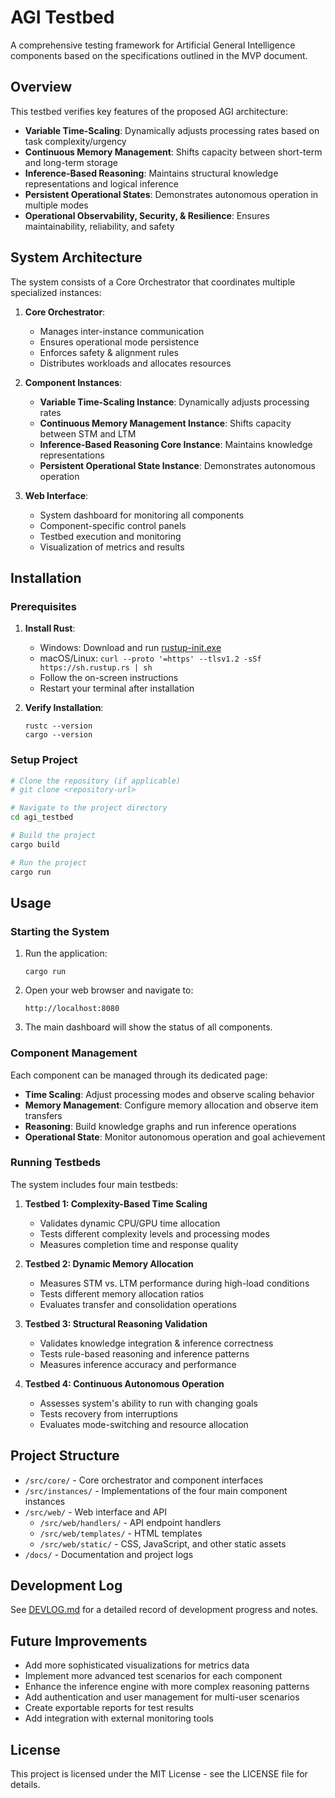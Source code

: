 # AGI Testbed

A comprehensive testing framework for Artificial General Intelligence components based on the specifications outlined in the MVP document.

## Overview

This testbed verifies key features of the proposed AGI architecture:
- **Variable Time-Scaling**: Dynamically adjusts processing rates based on task complexity/urgency
- **Continuous Memory Management**: Shifts capacity between short-term and long-term storage
- **Inference-Based Reasoning**: Maintains structural knowledge representations and logical inference
- **Persistent Operational States**: Demonstrates autonomous operation in multiple modes
- **Operational Observability, Security, & Resilience**: Ensures maintainability, reliability, and safety

## System Architecture

The system consists of a Core Orchestrator that coordinates multiple specialized instances:

1. **Core Orchestrator**:
   - Manages inter-instance communication
   - Ensures operational mode persistence
   - Enforces safety & alignment rules
   - Distributes workloads and allocates resources

2. **Component Instances**:
   - **Variable Time-Scaling Instance**: Dynamically adjusts processing rates
   - **Continuous Memory Management Instance**: Shifts capacity between STM and LTM
   - **Inference-Based Reasoning Core Instance**: Maintains knowledge representations
   - **Persistent Operational State Instance**: Demonstrates autonomous operation

3. **Web Interface**:
   - System dashboard for monitoring all components
   - Component-specific control panels
   - Testbed execution and monitoring
   - Visualization of metrics and results

## Installation

### Prerequisites

1. **Install Rust**:
   - Windows: Download and run [rustup-init.exe](https://win.rustup.rs/)
   - macOS/Linux: `curl --proto '=https' --tlsv1.2 -sSf https://sh.rustup.rs | sh`
   - Follow the on-screen instructions
   - Restart your terminal after installation

2. **Verify Installation**:
   ```
   rustc --version
   cargo --version
   ```

### Setup Project

```bash
# Clone the repository (if applicable)
# git clone <repository-url>

# Navigate to the project directory
cd agi_testbed

# Build the project
cargo build

# Run the project
cargo run
```

## Usage

### Starting the System

1. Run the application:
   ```
   cargo run
   ```

2. Open your web browser and navigate to:
   ```
   http://localhost:8080
   ```

3. The main dashboard will show the status of all components.

### Component Management

Each component can be managed through its dedicated page:

- **Time Scaling**: Adjust processing modes and observe scaling behavior
- **Memory Management**: Configure memory allocation and observe item transfers
- **Reasoning**: Build knowledge graphs and run inference operations
- **Operational State**: Monitor autonomous operation and goal achievement

### Running Testbeds

The system includes four main testbeds:

1. **Testbed 1: Complexity-Based Time Scaling**
   - Validates dynamic CPU/GPU time allocation
   - Tests different complexity levels and processing modes
   - Measures completion time and response quality

2. **Testbed 2: Dynamic Memory Allocation**
   - Measures STM vs. LTM performance during high-load conditions
   - Tests different memory allocation ratios
   - Evaluates transfer and consolidation operations

3. **Testbed 3: Structural Reasoning Validation**
   - Validates knowledge integration & inference correctness
   - Tests rule-based reasoning and inference patterns
   - Measures inference accuracy and performance

4. **Testbed 4: Continuous Autonomous Operation**
   - Assesses system's ability to run with changing goals
   - Tests recovery from interruptions
   - Evaluates mode-switching and resource allocation

## Project Structure

- `/src/core/` - Core orchestrator and component interfaces
- `/src/instances/` - Implementations of the four main component instances
- `/src/web/` - Web interface and API
  - `/src/web/handlers/` - API endpoint handlers
  - `/src/web/templates/` - HTML templates
  - `/src/web/static/` - CSS, JavaScript, and other static assets
- `/docs/` - Documentation and project logs

## Development Log

See [DEVLOG.md](./docs/DEVLOG.md) for a detailed record of development progress and notes.

## Future Improvements

- Add more sophisticated visualizations for metrics data
- Implement more advanced test scenarios for each component
- Enhance the inference engine with more complex reasoning patterns
- Add authentication and user management for multi-user scenarios
- Create exportable reports for test results
- Add integration with external monitoring tools

## License

This project is licensed under the MIT License - see the LICENSE file for details.